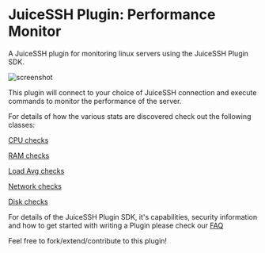 JuiceSSH Plugin: Performance Monitor
===========================

A JuiceSSH plugin for monitoring linux servers using the JuiceSSH Plugin SDK.

![screenshot](https://dev.sonelli.com/images/juicessh-performancemonitor.png)

This plugin will connect to your choice of JuiceSSH connection and execute commands to monitor the performance of the server.

For details of how the various stats are discovered check out the following classes:

[CPU checks](Plugin/src/main/java/com/sonelli/juicessh/performancemonitor/controllers/CpuUsageController.java)

[RAM checks](Plugin/src/main/java/com/sonelli/juicessh/performancemonitor/controllers/FreeRamController.java)

[Load Avg checks](Plugin/src/main/java/com/sonelli/juicessh/performancemonitor/controllers/LoadAverageController.java)

[Network checks](Plugin/src/main/java/com/sonelli/juicessh/performancemonitor/controllers/NetworkUsageController.java)

[Disk checks](Plugin/src/main/java/com/sonelli/juicessh/performancemonitor/controllers/DiskUtilisationController.java)


For details of the JuiceSSH Plugin SDK, it's capabilities, security information and how to get started with writing a Plugin please check our [FAQ](http://juicessh.com/faq)

Feel free to fork/extend/contribute to this plugin!
